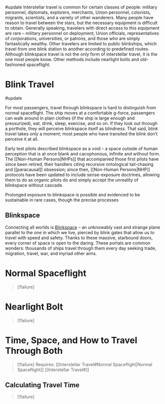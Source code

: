 #update 
Interstellar travel is common for certain classes of people: military personnel, diplomats, explorers, merchants, Union personnel, colonists, migrants, scientists, and a variety of other wanderers. Many people have reason to travel between the stars, but the necessary equipment is difficult to obtain. Generally speaking, travelers with direct access to this equipment are rare – military personnel on deployment, Union officials, representatives of corporations, universities, or patrons, and those who are simply fantastically wealthy. Other travelers are limited to public blinkships, which travel from one blink station to another according to predefined routes. Although blinkspace travel is not the only form of interstellar travel, it is the one most people know. Other methods include nearlight bolts and old-fashioned spaceflight.

# Blink Travel
#update 

For most passengers, travel through blinkspace is hard to distinguish from normal spaceflight. The ship moves at a comfortable g-force, passengers can walk around in plain clothes (if the ship is large enough and pressurized), eat, drink, sleep, exercise, and so on. If they look out through a porthole, they will perceive blinkspace itself as blindness. That said, blink travel takes only a moment; most people who have transited the blink don’t perceive it at all.

Early test pilots described blinkspace as a void – a space outside of human perception that is at once blank and cacophonous, infinite and without form. The [[Non-Human Persons|NHPs]] that accompanied those first pilots have since been retired, their handlers citing recursive ontological tail-chasing and [[paracausal]] obsession; since then, [[Non-Human Persons|NHP]] protocols have been updated to include sense-exposure doctrines, allowing them to do as organic pilots do and simply accept the unreality of blinkspace without cascade.

Prolonged exposure to blinkspace is possible and evidenced to be sustainable in rare cases, though the precise processes

## Blinkspace
Connecting all worlds is <u>Blinkspace</u> – an unknowably vast and strange plane parallel to the one in which we live, pierced by blink gates that allow us to travel with speed and safety. Thanks to these massive, starbound doors, every corner of space is open to the daring. These portals are common wonders: thousands of ships travel through them every day seeking trade, migration, travel, war, and myriad other aims.

# Normal Spaceflight
>[!failure]

# Nearlight Bolt
>[!failure]

# Time, Space, and How to Travel Through Both
>[!failure]
>Requires:
>[[Interstellar Travel#Normal Spaceflight|Normal Spaceflight]]
>[[Interstellar Travel#]]
## Calculating Travel Time
>[!failure]
